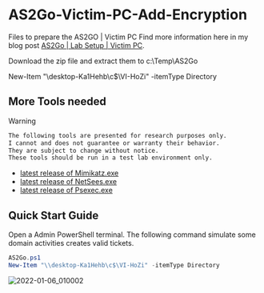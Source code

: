 # AS2Go-Victim-PC-Add-Encryption

Files to prepare the AS2GO | Victim PC
Find more information here in my blog post [AS2Go | Lab Setup | Victim PC](https://herrhozi.com/2022/01/06/as2go-lab-setup-victim-pc/). 

Download the zip file and extract them to c:\Temp\AS2Go

New-Item "\\desktop-Ka1Hehb\c$\VI-HoZi" -itemType Directory

## More Tools needed


Warning
  ```sh
  The following tools are presented for research purposes only. 
  I cannot and does not guarantee or warranty their behavior. 
  They are subject to change without notice. 
  These tools should be run in a test lab environment only.
  ```


- [latest release of Mimikatz.exe](https://github.com/gentilkiwi/mimikatz/releases/)
- [latest release of NetSees.exe](https://www.joeware.net/freetools/tools/netsess/)
- [latest release of Psexec.exe](https://docs.microsoft.com/en-us/sysinternals/downloads/psexec/)




## Quick Start Guide
Open a Admin PowerShell terminal. The following command simulate some domain activities creates valid tickets.
```PowerShell
AS2Go.ps1
New-Item "\\desktop-Ka1Hehb\c$\VI-HoZi" -itemType Directory
```


![2022-01-06_010002](https://user-images.githubusercontent.com/96825160/148306966-d9272075-1912-4cd9-b01f-feb595e3a1e6.png)
